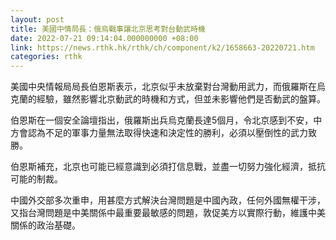 ```yaml
---
layout: post
title: 美國中情局長：俄烏戰事讓北京思考對台動武時機
date: 2022-07-21 09:14:04.000000000 +08:00
link: https://news.rthk.hk/rthk/ch/component/k2/1658663-20220721.htm
categories: rthk
---
```


美國中央情報局局長伯恩斯表示，北京似乎未放棄對台灣動用武力，而俄羅斯在烏克蘭的經驗，雖然影響北京動武的時機和方式，但並未影響他們是否動武的盤算。

伯恩斯在一個安全論壇指出，俄羅斯出兵烏克蘭長達5個月，令北京感到不安，中方會認為不足的軍事力量無法取得快速和決定性的勝利，必須以壓倒性的武力致勝。

伯恩斯補充，北京也可能已經意識到必須打信息戰，並盡一切努力強化經濟，抵抗可能的制裁。

中國外交部多次重申，用甚麼方式解決台灣問題是中國內政，任何外國無權干涉，又指台灣問題是中美關係中最重要最敏感的問題，敦促美方以實際行動，維護中美關係的政治基礎。
